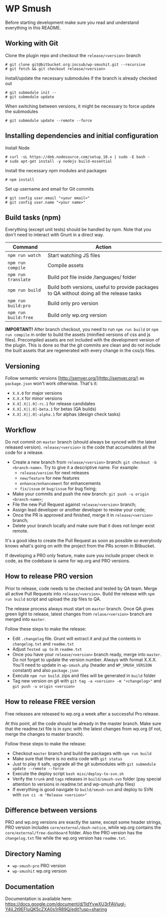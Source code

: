 # WP Smush

Before starting development make sure you read and understand everything in this README.

## Working with Git

Clone the plugin repo and checkout the `release/<version>` branch

```
# git clone git@bitbucket.org:incsub/wp-smushit.git --recursive
# git fetch && git checkout release/<version>
```

Install/update the necessary submodules if the branch is already checked out

```
# git submodule init --
# git submodule update  
```

When switching between versions, it might be necessary to force update the submodules

```
# git submodule update --remote --force
```

## Installing dependencies and initial configuration

Install Node
```
# curl -sL https://deb.nodesource.com/setup_10.x | sudo -E bash -
# sudo apt-get install -y nodejs build-essential
```

Install the necessary npm modules and packages
```
# npm install
``` 

Set up username and email for Git commits
```
# git config user.email "<your email>"
# git config user.name "<your name>"
```

## Build tasks (npm)

Everything (except unit tests) should be handled by npm. Note that you don't need to interact with Grunt in a direct way.

Command | Action
------- | ------
`npm run watch` | Start watching JS files
`npm run compile` | Compile assets
`npm run translate` | Build pot file inside /languages/ folder
`npm run build` | Build both versions, useful to provide packages to QA without doing all the release tasks
`npm run build:pro` | Build only pro version
`npm run build:free` | Build only wp.org version

**IMPORTANT!** After branch checkout, you need to run `npm run build` or `npm run compile` in order to build the assets
(minified versions of css and js files). Precompiled assets are not included with the development version of the plugin.
This is done so that the git commits are clean and do not include the built assets that are regenerated with every
change in the css/js files.

## Versioning

Follow semantic versions [http://semver.org/](http://semver.org/) as `package.json` won't work otherwise. That's it:

- `X.X.0` for major versions
- `X.X.X` for minor versions
- `X.X[.X||.0]-rc.1` for release candidates
- `X.X[.X||.0]-beta.1` for betas (QA builds)
- `X.X[.X||.0]-alpha.1` for alphas (design check tasks)

## Workflow

Do not commit on `master` branch (should always be synced with the latest released version). `release/<version>` is the code that accumulates all the code for a release.

- Create a new branch from `release/<version>` branch: `git checkout -b <branch-name>`. Try to give it a descriptive name. For example:
    * `release/version` for next releases
    * `new/feature` for new features
    * `enhance/enhancement` for enhancements
    * `fix/issue` or `bug/issue` for bug fixing;
- Make your commits and push the new branch: `git push -u origin <branch-name>`;
- File the new Pull Request against `release/<version>` branch;
- Assign lead developer or another developer to review your code;
- Once the PR is approved and finished, merge it in `release/<version>` branch;
- Delete your branch locally and make sure that it does not longer exist remote.

It's a good idea to create the Pull Request as soon as possible so everybody knows what's going on with the project
from the PRs screen in Bitbucket.

If developing a PRO only feature, make sure you include proper check in code, as the codebase is same for wp.org and PRO versions.

## How to release PRO version

Prior to release, code needs to be checked and tested by QA team. Merge all active Pull Requests into `release/<version>`.
Build the release with `npm run build` script and upload the zip files to QA.

The release process always must start on `master` branch. Once QA gives green light to release, latest changes from `relase/<version>`
branch are merged into `master`.

Follow these steps to make the release:

* Edit `.changelog` file. Grunt will extract it and put the contents in `changelog.txt` and `readme.txt`
* Adjust `Tested up to` in `readme.txt`
* Once you have your `release/<version>` branch ready, merge into `master`. Do not forget to update the version number. Always with
format X.X.X. You'll need to update in `wp-smush.php` (header and `WP_SMUSH_VERSION` constant) and also `package.json`
* Execute `npm run build`. zips and files will be generated in `build` folder
* Tag new version on git with `git tag -a <version> -m "<changelog>"` and `git push -u origin <version>`

## How to release FREE version

Free releases are released to wp.org a week after a successful Pro release.

At this point, all the code should be already in the master branch. Make sure that the readme.txt file is in sync with the latest changes from wp.org (if not, merge the changes to master branch).

Follow these steps to make the release:

* Checkout `master` branch and build the packages with `npm run build`
* Make sure that there is no extra code with `git status`
* Just to play it safe, upgrade all the git submodules with `git submodule update --remote --force`
* Execute the deploy script `bash misc/deploy-to-svn.sh`
* Verify the `trunk` and `tags` releases in `build/smush-svn` folder (pay special attention to versions in readme.txt and wp-smush.php files)
* If everything is good navigate to `build/smush-svn` and deploy to SVN with `svn ci -m "Release <version>"`

## Difference between versions

PRO and wp.org versions are exactly the same, except some header strings, PRO version includes `core/external/dash-notice`,
while wp.org contains the `core/external/free-dashboard` folder. Also the PRO version has the `changelog.txt` file while the
wp.org version has `readme.txt`.

## Directory Naming

* `wp-smush-pro` PRO version
* `wp-smushit` wp.org version

## Documentation ##
Documentation is available here:
https://docs.google.com/document/d/1IdYywXU3rFAVjugl-Y4jL2t9EFIuQK5cZXA0s1rR89Q/edit?usp=sharing
